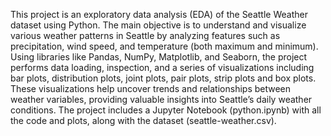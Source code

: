 This project is an exploratory data analysis (EDA) of the Seattle Weather dataset using Python. The main objective is to understand and visualize various weather patterns in Seattle by analyzing features such as precipitation, wind speed, and temperature (both maximum and minimum). Using libraries like Pandas, NumPy, Matplotlib, and Seaborn, the project performs data loading, inspection, and a series of visualizations including bar plots, distribution plots, joint plots, pair plots, strip plots and box plots. These visualizations help uncover trends and relationships between weather variables, providing valuable insights into Seattle’s daily weather conditions. The project includes a Jupyter Notebook (python.ipynb) with all the code and plots, along with the dataset (seattle-weather.csv).
